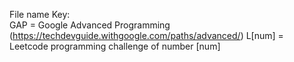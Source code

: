 File name Key:</br>
GAP = Google Advanced Programming (https://techdevguide.withgoogle.com/paths/advanced/)
L[num] = Leetcode programming challenge of number [num]
